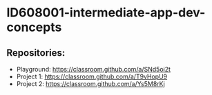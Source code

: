 # ID608001-intermediate-app-dev-concepts

## Repositories:

- Playground: https://classroom.github.com/a/SNd5oi2t
- Project 1: https://classroom.github.com/a/T9vHopU9
- Project 2: https://classroom.github.com/a/Ys5M8rKj
